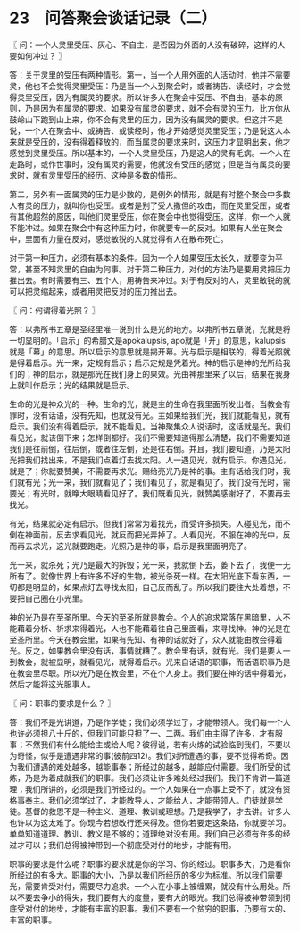 # 23　问答聚会谈话记录（二）



〖 问：一个人灵里受压、灰心、不自主，是否因为外面的人没有破碎，这样的人要如何冲过？ 〗

答：关于灵里的受压有两种情形。第一，当一个人用外面的人活动时，他并不需要灵，他也不会觉得灵里受压：乃是当一个人到聚会时，或者祷告、读经时，才会觉得灵里受压，因为有属灵的要求。所以许多人在聚会中受压、不自由，基本的原则，乃是因为有属灵的要求。如果没有属灵的要求，就不会有灵的压力。比方你从鼓岭山下跑到山上来，你不会有灵里的压力，因为没有属灵的要求。但这并不是说，一个人在聚会中、或祷告、或读经时，他才开始感觉灵里受压；乃是说这人本来就是受压的，没有得着释放的，而当属灵的要求来时，这压力才显明出来，他才感觉到灵里受压。所以基本的，一个人灵里受压，乃是这人的灵有毛病。一个人在走路时，或作世事时，没有属灵的需要，他就没有受压的感觉；但是当有属灵的要求时，就有灵里受压的经历。这种是多数的情形。

第二，另外有一面属灵的压力是少数的，是例外的情形，就是有时整个聚会中多数人有灵的压力，就叫你也受压。或者是别了受人撒但的攻击，而在灵里受压，或者有其他超然的原因，叫他们灵里受压，你在聚会中也觉得受压。这样，你一个人就不能冲过。如果在聚会中有这种压力时，你就要专一的反对。如果有人坐在聚会中，里面有力量在反对，感觉敏锐的人就觉得有人在散布死亡。

对于第一种压力，必须有基本的条件。因为一个人如果受压太长久，就要变为平常，甚至不知灵里的自由为何事。对于第二种压力，对付的方法乃是要用灵把压力推出去。有时需要有三、五个人，用祷告来冲过。对于有反对的人，灵里敏锐的就可以把灵缩起来，或者用灵把反对的压力推出去。



〖 问：何谓得着光照？ 〗

答：以弗所书五章是圣经里唯一说到什么是光的地方。以弗所书五章说，光就是将一切显明的。「启示」的希腊文是apokalupsis, apo就是「开」的意思，kalupsis就是「幕」的意思。所以启示的意思就是揭开幕。光与启示是相联的，得着光照就是得着启示。光一来，定规有启示；启示定规是凭着光。神的启示是神的光所给我们的；神的启示，就是那光在我们身上的果效。光由神那里来了以后，结果在我身上就叫作启示；光的结果就是启示。

生命的光是神众光的一种。生命的光，就是主的生命在我里面所发出者。当教会有罪时，没有话语，没有先知，也就没有光。主如果给我们光，我们就能看见，就有启示。我们没有得着启示，就不能看见。当神聚集众人说话时，这话就是光。我们看见光，就该倒下来；怎样倒都好。我们不需要知道得那么清楚，我们不需要知道我们是往前倒，往后倒，或者往左倒，还是往右倒。并且，我们要知道，乃是太阳光把我们找出来，不是我们点着灯去找太阳。人一遇见光，就有启示。你遇见光，就是了；你就要赞美，不需要再求光。赐给亮光乃是神的事。主有话给我们时，我们就有光；光一来，我们就看见了；我们看见了，就是看见了。我们没有光时，需要光；有光时，就睁大眼睛看见好了。我们既看见光，就赞美感谢好了，不要再去找光。

有光，结果就必定有启示。但我们常常为着找光，而受许多损失。人碰见光，而不倒在神面前，反去求看见光，就反而把光弄掉了。人看见光，不服在神的光中，反而再去求光，这光就要跑走。光照乃是神的事，启示是我里面明亮了。

光一来，就杀死；光乃是最大的拆毁；光一来，我就倒下去，萎下去了，我便一无所有了。就像世界上有许多不好的生物，被光杀死一样。在太阳光底下看东西，一切都是明显的，如果点灯去寻找太阳，自己反而乱了。所以我们要往大处着想，不要把自己圈在小光里。

神的光乃是在至圣所里。今天的至圣所就是教会。个人的追求常落在黑暗里，人不能藉着分析、祈求来得着光，人也不能藉着往自己里面看，来寻找神。神的光是在至圣所里。今天在教会里，如果有先知、有神的话就好了，众人就能由教会得着光。反之，如果教会里没有话，事情就糟了。教会里有话，就有光。我们是要人一到教会，就被显明，就看见光，就得着启示。光来自话语的职事，而话语职事乃是在教会里尽职。所以光乃是在教会里，不在个人身上。我们要在神的话中得着光，然后才能将这光服事人。



〖 问：职事的要求是什么？ 〗

答：我们不是光讲道，乃是作学徒；我们必须学过了，才能带领人。我们每一个人也许必须担八十斤的，但我们可能只担了一、二两。我们由主得了许多，才有服事；不然我们有什么能给主或给人呢？彼得说，若有火炼的试验临到我们，不要以为奇怪，似乎是遭遇非常的事(彼前四12)。我们对所遭遇的事，要不觉得希奇。因为我们遭遇的难处越多，越能事奉；所经过的越多，越能应付需要。我们所受的试炼，乃是为着成就我们的职事。我们必须让许多难处经过我们。我们不肯讲一篇道理；我们所讲的，必须是我们所经过的。一个人如果在一点事上受不了，就没有资格事奉主。我们必须学过了，才能教导人，才能给人，才能带领人。门徒就是学徒。基督的救恩不是一种主义、道理、教训或理想。乃是我学了，才去讲。许多人也许以为这太难了。你现今若想改行还来得及。但你若要走这条路，你就要学习。单单知道道理、教训、教义是不够的；道理绝对没有用。我们自己必须有许多的经过才可以；我们总得被神带到一个彻底受对付的地步，才能有用。

职事的要求是什么呢？职事的要求就是你的学习、你的经过。职事多大，乃是看你所经过的有多大。职事的大小，乃是以我们所经历的多少为标准。所以我们需要光，需要肯受对付，需要尽力追求。一个人在小事上被缠累，就没有什么用处。所以不要去争小的得失，我们要有大的度量，要有大的眼光。我们总得被神带领到彻底受对付的地步，才能有丰富的职事。我们不要有一个贫穷的职事，乃要有大的、丰富的职事。


